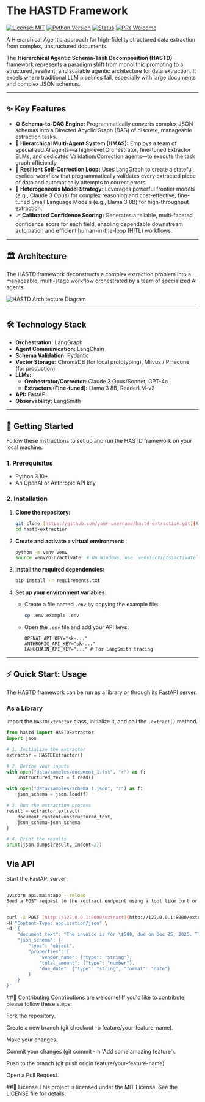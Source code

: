 # The HASTD Framework

[![License: MIT](https://img.shields.io/badge/License-MIT-blue.svg)](https://opensource.org/licenses/MIT)
[![Python Version](https://img.shields.io/badge/python-3.10+-blue.svg)](https://www.python.org/downloads/)
[![Status](https://img.shields.io/badge/status-active-success.svg)]()
[![PRs Welcome](https://img.shields.io/badge/PRs-welcome-brightgreen.svg?style=flat-square)](http://makeapullrequest.com)

A Hierarchical Agentic approach for high-fidelity structured data extraction from complex, unstructured documents.

The **Hierarchical Agentic Schema-Task Decomposition (HASTD)** framework represents a paradigm shift from monolithic prompting to a structured, resilient, and scalable agentic architecture for data extraction. It excels where traditional LLM pipelines fail, especially with large documents and complex JSON schemas.

---

## ✨ Key Features

* **⚙️ Schema-to-DAG Engine:** Programmatically converts complex JSON schemas into a Directed Acyclic Graph (DAG) of discrete, manageable extraction tasks.
* **🤖 Hierarchical Multi-Agent System (HMAS):** Employs a team of specialized AI agents—a high-level Orchestrator, fine-tuned Extractor SLMs, and dedicated Validation/Correction agents—to execute the task graph efficiently.
* **🔄 Resilient Self-Correction Loop:** Uses LangGraph to create a stateful, cyclical workflow that programmatically validates every extracted piece of data and automatically attempts to correct errors.
* **🎯 Heterogeneous Model Strategy:** Leverages powerful frontier models (e.g., Claude 3 Opus) for complex reasoning and cost-effective, fine-tuned Small Language Models (e.g., Llama 3 8B) for high-throughput extraction.
* **📈 Calibrated Confidence Scoring:** Generates a reliable, multi-faceted confidence score for each field, enabling dependable downstream automation and efficient human-in-the-loop (HITL) workflows.

---

## 🏛️ Architecture

The HASTD framework deconstructs a complex extraction problem into a manageable, multi-stage workflow orchestrated by a team of specialized AI agents.

![HASTD Architecture Diagram](./docs/assets/architecture.png)

---

## 🛠️ Technology Stack

* **Orchestration:** LangGraph
* **Agent Communication:** LangChain
* **Schema Validation:** Pydantic
* **Vector Storage:** ChromaDB (for local prototyping), Milvus / Pinecone (for production)
* **LLMs:**
    * **Orchestrator/Corrector:** Claude 3 Opus/Sonnet, GPT-4o
    * **Extractors (Fine-tuned):** Llama 3 8B, ReaderLM-v2
* **API:** FastAPI
* **Observability:** LangSmith

---

## 🚀 Getting Started

Follow these instructions to set up and run the HASTD framework on your local machine.

### 1. Prerequisites

* Python 3.10+
* An OpenAI or Anthropic API key

### 2. Installation

1.  **Clone the repository:**
    ```bash
    git clone [https://github.com/your-username/hastd-extraction.git](https://github.com/your-username/hastd-extraction.git)
    cd hastd-extraction
    ```

2.  **Create and activate a virtual environment:**
    ```bash
    python -m venv venv
    source venv/bin/activate  # On Windows, use `venv\Scripts\activate`
    ```

3.  **Install the required dependencies:**
    ```bash
    pip install -r requirements.txt
    ```

4.  **Set up your environment variables:**
    * Create a file named `.env` by copying the example file:
        ```bash
        cp .env.example .env
        ```
    * Open the `.env` file and add your API keys:
        ```env
        OPENAI_API_KEY="sk-..."
        ANTHROPIC_API_KEY="sk-..."
        LANGCHAIN_API_KEY="..." # For LangSmith tracing
        ```

---

## ⚡ Quick Start: Usage

The HASTD framework can be run as a library or through its FastAPI server.

### As a Library

Import the `HASTDExtractor` class, initialize it, and call the `.extract()` method.

```python
from hastd import HASTDExtractor
import json

# 1. Initialize the extractor
extractor = HASTDExtractor()

# 2. Define your inputs
with open("data/samples/document_1.txt", "r") as f:
    unstructured_text = f.read()

with open("data/samples/schema_1.json", "r") as f:
    json_schema = json.load(f)

# 3. Run the extraction process
result = extractor.extract(
    document_content=unstructured_text,
    json_schema=json_schema
)

# 4. Print the results
print(json.dumps(result, indent=2))
```
## Via API
Start the FastAPI server:

```Bash

uvicorn api.main:app --reload
Send a POST request to the /extract endpoint using a tool like curl or Postman.
```
```Bash

curl -X POST [http://127.0.0.1:8000/extract](http://127.0.0.1:8000/extract) \
-H "Content-Type: application/json" \
-d '{
    "document_text": "The invoice is for \$500, due on Dec 25, 2025. The vendor is Acme Corp.",
    "json_schema": {
        "type": "object",
        "properties": {
            "vendor_name": {"type": "string"},
            "total_amount": {"type": "number"},
            "due_date": {"type": "string", "format": "date"}
        }
    }
}'
```
##🤝 Contributing
Contributions are welcome! If you'd like to contribute, please follow these steps:

Fork the repository.

Create a new branch (git checkout -b feature/your-feature-name).

Make your changes.

Commit your changes (git commit -m 'Add some amazing feature').

Push to the branch (git push origin feature/your-feature-name).

Open a Pull Request.

##📄 License
This project is licensed under the MIT License. See the LICENSE file for details.
